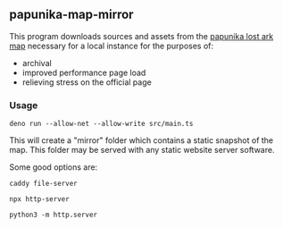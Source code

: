 ## papunika-map-mirror

This program downloads sources and assets from the [papunika lost ark map](https://papunika.com/map/) necessary for a local instance for the purposes of:
 - archival
 - improved performance page load
 - relieving stress on the official page

### Usage

```
deno run --allow-net --allow-write src/main.ts
```

This will create a "mirror" folder which contains a static snapshot of the map. This folder may be served with any static website server software.

Some good options are:

```
caddy file-server
```

```
npx http-server
```

```
python3 -m http.server
```

